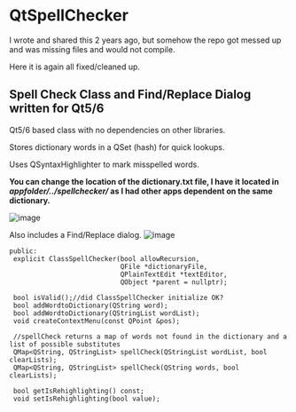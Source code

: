 # QtSpellChecker

I wrote and shared this 2 years ago, but somehow the repo got messed up and was missing files and would not compile.

Here it is again all fixed/cleaned up.

## Spell Check Class and Find/Replace Dialog written for Qt5/6

Qt5/6 based class with no dependencies on other libraries.

Stores dictionary words in a QSet (hash) for quick lookups. 

Uses QSyntaxHighlighter to mark misspelled words. 

<b>You can change the location of the dictionary.txt file, I have it located in <i>appfolder/../spellchecker/</i> as I had other apps dependent on the same dictionary.</b>

![image](https://user-images.githubusercontent.com/8164529/132950308-129c9bd8-4830-4bde-a8a8-159ba877cb4b.png)

Also includes a Find/Replace dialog.
![image](https://user-images.githubusercontent.com/8164529/132951546-6afe9716-f862-416f-a107-17e6692bfff4.png)

   ```
   public:
    explicit ClassSpellChecker(bool allowRecursion,
                               QFile *dictionaryFile,
                               QPlainTextEdit *textEditor,
                               QObject *parent = nullptr);

    bool isValid();//did ClassSpellChecker initialize OK?
    bool addWordtoDictionary(QString word);
    bool addWordtoDictionary(QStringList wordList);
    void createContextMenu(const QPoint &pos);

    //spellCheck returns a map of words not found in the dictionary and a list of possible substitutes
    QMap<QString, QStringList> spellCheck(QStringList wordList, bool clearLists);
    QMap<QString, QStringList> spellCheck(QString words, bool clearLists);

    bool getIsRehighlighting() const;
    void setIsRehighlighting(bool value);
 
